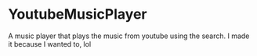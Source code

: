 # YoutubeMusicPlayer
A music player that plays the music from youtube using the search. I made it because I wanted to, lol
